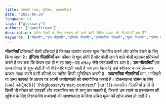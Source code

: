 ```yaml
---
title: नीलामी (डच, इंग्लिश, डायनामिक)
date: '2025-06-30'
language: hi
tags: ["glossary"]
authors: ["namefiteam"]
description: डोमेन बिक्री के लिए उपयोग की जाने वाली विभिन्न प्रकार की नीलामियाँ क्या हैं?
keywords: ["नीलामी","डच नीलामी","इंग्लिश नीलामी","डायनामिक नीलामी","मूल्य निर्धारण","डोमेन बिक्री"]
---
```



**नीलामियाँ** प्रतिस्पर्धी बोली प्रक्रियाएं हैं जिनका उपयोग बाजार मूल्य निर्धारित करने और डोमेन बेचने के लिए किया जाता है। **इंग्लिश नीलामियाँ** कम कीमत से शुरू होती हैं और बोली लगाने वाले बोली बढ़ाकर प्रतिस्पर्धा करते हैं जब तक कि केवल एक ही न रह जाए—यह eBay जैसे प्लेटफार्मों पर आम है। **डच नीलामियाँ** एक उच्च कीमत से शुरू होती हैं जो धीरे-धीरे घटती जाती है जब तक कि कोई उसे स्वीकार न कर ले—यह बाजार-साफ करने वाली कीमतों पर त्वरित बिक्री सुनिश्चित करती है। **डायनामिक नीलामियाँ** मांग, भागीदारी या अन्य कारकों के आधार पर अपनी कार्यप्रणाली को समायोजित करती हैं। टोकनाइज्ड डोमेन के लिए [स्मार्ट कॉन्ट्रैक्ट]({{ '/hi/glossary/smart-contract/' | url }})-आधारित नीलामियाँ इनमें से किसी भी मॉडल को पारदर्शी और स्वचालित रूप से लागू कर सकती हैं, जिससे धन रखने या हस्तांतरण की सुविधा के लिए विश्वसनीय मध्यस्थों की आवश्यकता के बिना उचित मूल्य की खोज संभव हो पाती है।